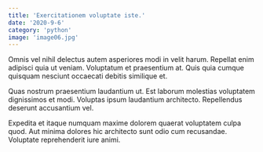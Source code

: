 ```yaml
---
title: 'Exercitationem voluptate iste.'
date: '2020-9-6'
category: 'python'
image: 'image06.jpg'
---
```


Omnis vel nihil delectus autem asperiores modi in velit harum. Repellat enim adipisci quia ut veniam. Voluptatum et praesentium at. Quis quia cumque quisquam nesciunt occaecati debitis similique et.
 Quas nostrum praesentium laudantium ut. Est laborum molestias voluptatem dignissimos et modi. Voluptas ipsum laudantium architecto. Repellendus deserunt accusantium vel.
 Expedita et itaque numquam maxime dolorem quaerat voluptatem culpa quod. Aut minima dolores hic architecto sunt odio cum recusandae. Voluptate reprehenderit iure animi.

